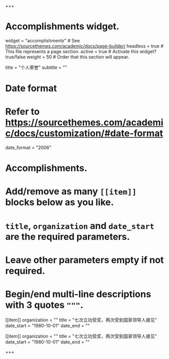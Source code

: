 +++
# Accomplishments widget.
widget = "accomplishments"  # See https://sourcethemes.com/academic/docs/page-builder/
headless = true  # This file represents a page section.
active = true  # Activate this widget? true/false
weight = 50  # Order that this section will appear.

title = "个人荣誉"
subtitle = ""

# Date format
#   Refer to https://sourcethemes.com/academic/docs/customization/#date-format
date_format = "2006"

# Accomplishments.
#   Add/remove as many `[[item]]` blocks below as you like.
#   `title`, `organization` and `date_start` are the required parameters.
#   Leave other parameters empty if not required.
#   Begin/end multi-line descriptions with 3 quotes `"""`.

[[item]]
  organization = ""
  title = "七次立功受奖，两次受到国家领导人接见"
  date_start = "1980-10-01"
  date_end = ""

[[item]]
  organization = ""
  title = "七次立功受奖，两次受到国家领导人接见"
  date_start = "1980-10-01"
  date_end = ""

+++
